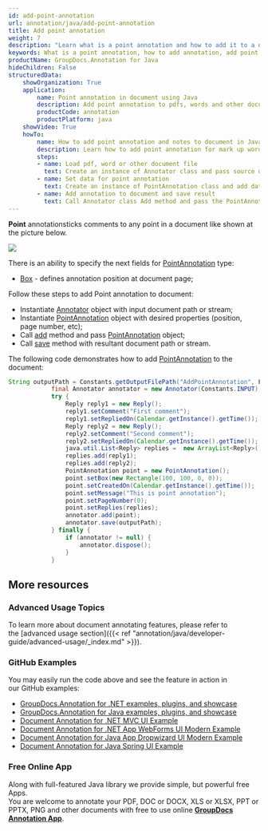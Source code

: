 ```yaml
---
id: add-point-annotation
url: annotation/java/add-point-annotation
title: Add point annotation
weight: 7
description: "Learn what is a point annotation and how to add it to a document programmatically using GroupDocs.Annotation for Java."
keywords: What is a point annotation, how to add annotation, add point annotation
productName: GroupDocs.Annotation for Java
hideChildren: False
structuredData:
    showOrganization: True
    application:
        name: Point annotation in document using Java
        description: Add point annotation to pdfs, words and other documents natively on mac, windows or ubuntu with high performance using Java language and GroupDocs.Annotation for Java APIs
        productCode: annotation
        productPlatform: java 
    showVideo: True
    howTo:
        name: How to add point annotation and notes to document in Java
        description: Learn how to add point annotation for mark up words, pdf or other document in Java step by step
        steps:
        - name: Load pdf, word or other document file
          text: Create an instance of Annotator class and pass source document file path as a constructor parameter. You may specify absolute or relative file path as per your requirements.
        - name: Set data for point annotation
          text: Create an instance of PointAnnotation class and add data for point annotation.
        - name: Add annotation to document and save result
          text: Call Annotator class Add method and pass the PointAnnotation object from the previous step as parameter then call Save method from Annotator class and pass the output filename as parameter.
---
```

**Point** annotationsticks comments to any point in a document like shown at the picture below. 

![](annotation/java/images/add-point-annotation.png)

There is an ability to specify the next fields for [PointAnnotation](https://apireference.groupdocs.com/java/annotation/com.groupdocs.annotation.models.annotationmodels/PointAnnotation) type:
*   [Box](https://apireference.groupdocs.com/annotation/java/com.groupdocs.annotation.models.annotationmodels/PointAnnotation#getBox()) - defines annotation position at document page;

Follow these steps to add Point annotation to document:
*   Instantiate [Annotator](https://apireference.groupdocs.com/java/annotation/com.groupdocs.annotation/Annotator) object with input document path or stream;
*   Instantiate [PointAnnotation](https://apireference.groupdocs.com/java/annotation/com.groupdocs.annotation.models.annotationmodels/PointAnnotation) object with desired properties (position, page number, etc);
*   Call [add](https://apireference.groupdocs.com/java/annotation/com.groupdocs.annotation/Annotator#add(com.groupdocs.annotation.models.annotationmodels.AnnotationBase)) method and pass [PointAnnotation](https://apireference.groupdocs.com/java/annotation/com.groupdocs.annotation.models.annotationmodels/PointAnnotation) object;
*   Call [save](https://apireference.groupdocs.com/java/annotation/com.groupdocs.annotation/Annotator#save(java.io.InputStream)) method with resultant document path or stream.
    

The following code demonstrates how to add [PointAnnotation](https://apireference.groupdocs.com/java/annotation/com.groupdocs.annotation.models.annotationmodels/PointAnnotation) to the document:

```java
String outputPath = Constants.getOutputFilePath("AddPointAnnotation", FilenameUtils.getExtension(Constants.INPUT));
            final Annotator annotator = new Annotator(Constants.INPUT);
            try {
                Reply reply1 = new Reply();
                reply1.setComment("First comment");
                reply1.setRepliedOn(Calendar.getInstance().getTime());
                Reply reply2 = new Reply();
                reply2.setComment("Second comment");
                reply2.setRepliedOn(Calendar.getInstance().getTime());
                java.util.List<Reply> replies =  new ArrayList<Reply>();
                replies.add(reply1);
                replies.add(reply2);
                PointAnnotation point = new PointAnnotation();
                point.setBox(new Rectangle(100, 100, 0, 0));
                point.setCreatedOn(Calendar.getInstance().getTime());
                point.setMessage("This is point annotation");
                point.setPageNumber(0);
                point.setReplies(replies);
                annotator.add(point);
                annotator.save(outputPath);
            } finally {
                if (annotator != null) {
                    annotator.dispose();
                }
            }
```

## More resources
### Advanced Usage Topics
To learn more about document annotating features, please refer to the [advanced usage section]({{< ref "annotation/java/developer-guide/advanced-usage/_index.md" >}}).

### GitHub Examples
You may easily run the code above and see the feature in action in our GitHub examples:

*   [GroupDocs.Annotation for .NET examples, plugins, and showcase](https://github.com/groupdocs-annotation/GroupDocs.Annotation-for-.NET)
*   [GroupDocs.Annotation for Java examples, plugins, and showcase](https://github.com/groupdocs-annotation/GroupDocs.Annotation-for-Java)
*   [Document Annotation for .NET MVC UI Example](https://github.com/groupdocs-annotation/GroupDocs.Annotation-for-.NET-MVC)
*   [Document Annotation for .NET App WebForms UI Modern Example](https://github.com/groupdocs-annotation/GroupDocs.Annotation-for-.NET-WebForms)
*   [Document Annotation for Java App Dropwizard UI Modern Example](https://github.com/groupdocs-annotation/GroupDocs.Annotation-for-Java-Dropwizard)
*   [Document Annotation for Java Spring UI Example](https://github.com/groupdocs-annotation/GroupDocs.Annotation-for-Java-Spring)

### Free Online App
Along with full-featured Java library we provide simple, but powerful free Apps.  
You are welcome to annotate your PDF, DOC or DOCX, XLS or XLSX, PPT or PPTX, PNG and other documents with free to use online **[GroupDocs Annotation App](https://products.groupdocs.app/annotation)**.
